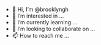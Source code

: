 - 👋 Hi, I’m @brooklyngh
- 👀 I’m interested in ...
- 🌱 I’m currently learning ...
- 💞️ I’m looking to collaborate on ...
- 📫 How to reach me ...

<!---
brooklyngh/brooklyngh is a ✨ special ✨ repository because its `README.md` (this file) appears on your GitHub profile.
You can click the Preview link to take a look at your changes.
--->
